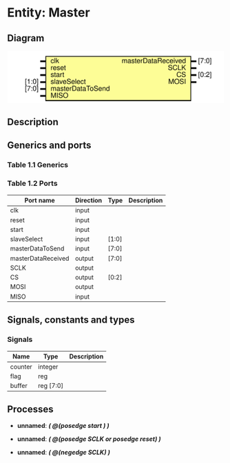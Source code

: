 # Entity: Master
## Diagram
![Diagram](Master.svg "Diagram")
## Description

## Generics and ports
### Table 1.1 Generics
### Table 1.2 Ports
| Port name          | Direction | Type  | Description |
| ------------------ | --------- | ----- | ----------- |
| clk                | input     |       |             |
| reset              | input     |       |             |
| start              | input     |       |             |
| slaveSelect        | input     | [1:0] |             |
| masterDataToSend   | input     | [7:0] |             |
| masterDataReceived | output    | [7:0] |             |
| SCLK               | output    |       |             |
| CS                 | output    | [0:2] |             |
| MOSI               | output    |       |             |
| MISO               | input     |       |             |
## Signals, constants and types
### Signals
| Name    | Type      | Description |
| ------- | --------- | ----------- |
| counter | integer   |             |
| flag    | reg       |             |
| buffer  | reg [7:0] |             |
## Processes
- **unnamed**: ***( @(posedge start ) )***

- **unnamed**: ***( @(posedge SCLK or posedge reset) )***

- **unnamed**: ***( @(negedge SCLK) )***

